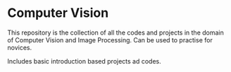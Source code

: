# Computer Vision
This repository is the collection of all the codes and projects in the domain of Computer Vision and Image Processing. Can be used to practise for novices. 

Includes basic introduction based projects ad codes.
